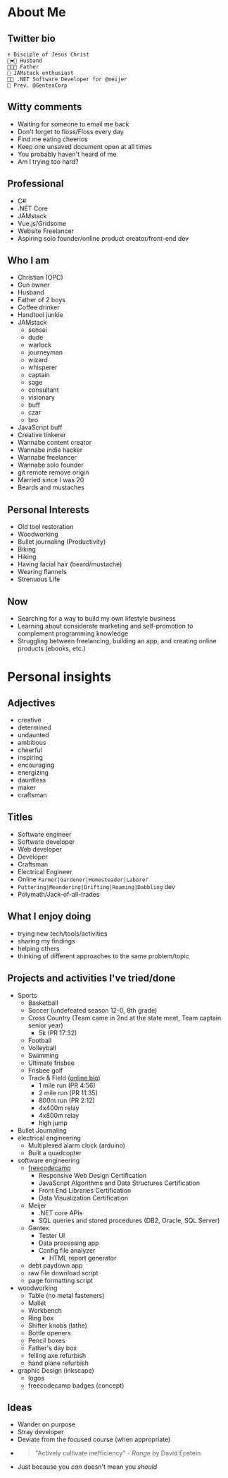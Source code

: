 # About Me

## Twitter bio

```text
✝️ Disciple of Jesus Christ
👩‍❤️‍👨 Husband
👨‍👩‍👦 Father
🥞 JAMstack enthusiast
👨‍💻 .NET Software Developer for @meijer
🚗 Prev. @GentexCorp
```

## Witty comments

- Waiting for someone to email me back
- Don't forget to floss/Floss every day
- Find me eating cheerios
- Keep one unsaved document open at all times
- You probably haven't heard of me
- Am I trying too hard?

## Professional

- C#
- .NET Core
- JAMstack
- Vue.js/Gridsome
- Website Freelancer
- Aspiring solo founder/online product creator/front-end dev

## Who I am

- Christian (OPC)
- Gun owner
- Husband
- Father of 2 boys
- Coffee drinker
- Handtool junkie
- JAMstack
  - sensei
  - dude
  - warlock
  - journeyman
  - wizard
  - whisperer
  - captain
  - sage
  - consultant
  - visionary
  - buff
  - czar
  - bro
- JavaScript buff
- Creative tinkerer
- Wannabe content creator
- Wannabe indie hacker
- Wannabe freelancer
- Wannabe solo founder
- git remote remove origin
- Married since I was 20
- Beards and mustaches

## Personal Interests

- Old tool restoration
- Woodworking
- Bullet journaling (Productivity)
- Biking
- Hiking
- Having facial hair (beard/mustache)
- Wearing flannels
- Strenuous Life

## Now

- Searching for a way to build my own lifestyle business
- Learning about considerate marketing and self-promotion to complement programming knowledge
- Struggling between freelancing, building an app, and creating online products (ebooks, etc.)

# Personal insights

## Adjectives

- creative
- determined
- undaunted
- ambitious
- cheerful
- inspiring
- encouraging
- energizing
- dauntless
- maker
- craftsman

## Titles

- Software engineer
- Software developer
- Web developer
- Developer
- Craftsman
- Electrical Engineer
- Online `Farmer|Gardener|Homesteader|Laborer`
- `Puttering|Meandering|Drifting|Roaming|Dabbling` dev
- Polymath/Jack-of-all-trades

## What I enjoy doing

- trying new tech/tools/activities
- sharing my findings
- helping others
- thinking of different approaches to the same problem/topic

## Projects and activities I've tried/done

- Sports
  - Basketball
  - Soccer (undefeated season 12-0, 8th grade)
  - Cross Country (Team came in 2nd at the state meet, Team captain senior year)
    - 5k (PR 17:32)
  - Football
  - Volleyball
  - Swimming
  - Ultimate frisbee
  - Frisbee golf
  - Track & Field ([online bio](https://www.athletic.net/TrackAndField/Athlete.aspx?AID=1966266))
    - 1 mile run (PR 4:56)
    - 2 mile run (PR 11:35)
    - 800m run (PR 2:12)
    - 4x400m relay
    - 4x800m relay
    - high jump
- Bullet Journaling
- electrical engineering
  - Multiplexed alarm clock (arduino)
  - Built a quadcopter
- software engineering
  - [freecodecamp](https://www.freecodecamp.org/techcarpenter)
    - Responsive Web Design Certification
    - JavaScript Algorithms and Data Structures Certification
    - Front End Libraries Certification
    - Data Visualization Certification
  - Meijer
    - .NET core APIs
    - SQL queries and stored procedures (DB2, Oracle, SQL Server)
  - Gentex
    - Tester UI
    - Data processing app
    - Config file analyzer
      - HTML report generator
  - debt paydown app
  - raw file download script
  - page formatting script
- woodworking
  - Table (no metal fasteners)
  - Mallet
  - Workbench
  - Ring box
  - Shifter knobs (lathe)
  - Bottle openers
  - Pencil boxes
  - Father's day box
  - felling axe refurbish
  - hand plane refurbish
- graphic Design (inkscape)
  - logos
  - freecodecamp badges (concept)

## Ideas

- Wander on purpose
- Stray developer
- Deviate from the focused course (when appropriate)
- > "Actively cultivate inefficiency" - _Range_ by David Epstein
- Just because you _can_ doesn't mean you _should_

